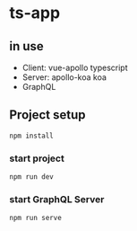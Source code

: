 # ts-app

## in use
- Client: vue-apollo typescript
- Server: apollo-koa koa
- GraphQL 

## Project setup
```
npm install
```

### start project
```
npm run dev
```

### start GraphQL Server
```
npm run serve
```

